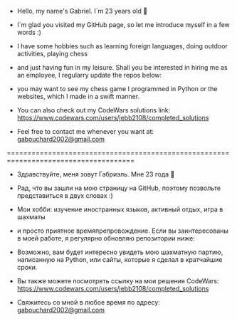- Hello, my name's Gabriel. I`m 23 years old 👋
- I`m glad you visited my GitHub page, so let me introduce myself in a few words :)
- I have some hobbies such as learning foreign languages, doing outdoor activities, playing chess
- and just having fun in my leisure. Shall you be interested in hiring me as an employee, I regularry update the repos below:
- you may want to see my chess game I programmed in Python or the websites, which I made in a swift manner.
- You can also check out my CodeWars solutions link: https://www.codewars.com/users/jebb2108/completed_solutions
  
- Feel free to contact me whenever you want at: gabouchard2002@gmail.com

=====================================================================================

- Здравствуйте, меня зовут Габриэль. Мне 23 года 👋
- Рад, что вы зашли на мою страницу на GitHub, поэтому позвольте представиться в двух словах :)
- Мои хобби: изучение иностранных языков, активный отдых, игра в шахматы
- и просто приятное времяпрепровождение. Если вы заинтересованы в моей работе, я регулярно обновляю репозитории ниже:
- Возможно, вам будет интересно увидеть мою шахматную партию, написанную на Python, или сайты, которые я сделал в кратчайшие сроки.
- Вы также можете посмотреть ссылку на мои решения CodeWars: https://www.codewars.com/users/jebb2108/completed_solutions

- Свяжитесь со мной в любое время по адресу: gabouchard2002@gmail.com
<!---
jebb2108/jebb2108 is a ✨ special ✨ repository because its `README.md` (this file) appears on your GitHub profile.
You can click the Preview link to take a look at your changes.
--->
